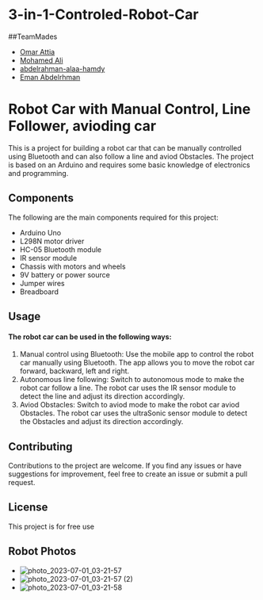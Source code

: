 # 3-in-1-Controled-Robot-Car
##TeamMades
 - [Omar Attia](https://github.com/omarattia23)
 - [Mohamed Ali](https://github.com/the7ag)
 - [abdelrahman-alaa-hamdy](https://github.com/abdelrahman-alaa-hamdy)
 - [Eman Abdelrhman](https://github.com/eman8181)

# Robot Car with Manual Control, Line Follower, avioding car
This is a project for building a robot car that can be manually controlled using Bluetooth and can also follow a line and aviod Obstacles. The project is based on an Arduino and requires some basic knowledge of electronics and programming.

## Components
The following are the main components required for this project:

* Arduino Uno 
* L298N motor driver
* HC-05 Bluetooth module
* IR sensor module
* Chassis with motors and wheels
* 9V battery or power source
* Jumper wires
* Breadboard  

## Usage

#### The robot car can be used in the following ways:

1. Manual control using Bluetooth: Use the mobile app to control the robot car manually using Bluetooth. The app allows you to move the robot car forward, backward, left and right.
2. Autonomous line following: Switch to autonomous mode to make the robot car follow a line. The robot car uses the IR sensor module to detect the line and adjust its direction accordingly.  
3. Aviod Obstacles: Switch to aviod mode to make the robot car aviod Obstacles. The robot car uses the ultraSonic sensor module to detect the Obstacles and adjust its direction accordingly.  

## Contributing
Contributions to the project are welcome. If you find any issues or have suggestions for improvement, feel free to create an issue or submit a pull request.

## License
This project is for free use

## Robot Photos
* ![photo_2023-07-01_03-21-57](https://github.com/karamYaseen/3-in-1-Controled-Robot-Car-/assets/120105254/22d592b6-bf78-4b6f-9810-3d39467c72ad)
* ![photo_2023-07-01_03-21-57 (2)](https://github.com/karamYaseen/3-in-1-Controled-Robot-Car-/assets/120105254/8172afe9-33cf-49a6-8a78-b81d4ba514f6)
* ![photo_2023-07-01_03-21-58](https://github.com/karamYaseen/3-in-1-Controled-Robot-Car-/assets/120105254/9b7cc17b-e2d9-4b96-bd79-aa5d717a247b)

